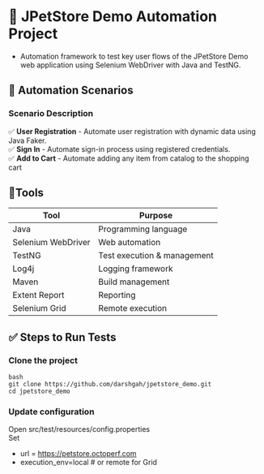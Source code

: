 # 🐾 JPetStore Demo Automation Project
- Automation framework to test key user flows of the JPetStore Demo web application using Selenium WebDriver with Java and TestNG.

## 📌 Automation Scenarios
### Scenario Description
✅  **User Registration** -	Automate user registration with dynamic data using Java Faker.  
✅ 	**Sign In** -	Automate sign-in process using registered credentials.  
✅ 	**Add to Cart** -	Automate adding any item from catalog to the shopping cart  

## 🧰Tools
| Tool             | Purpose                           |
|------------------|-----------------------------------|
| Java             | Programming language              |
| Selenium WebDriver | Web automation                  |
| TestNG           | Test execution & management       |
| Log4j            | Logging framework                 |
| Maven            | Build management                  |
| Extent Report    | Reporting                         |
| Selenium Grid    | Remote execution                  |

## ✅ Steps to Run Tests
### Clone the project
````
bash
git clone https://github.com/darshgah/jpetstore_demo.git
cd jpetstore_demo
``````
### Update configuration  
  Open src/test/resources/config.properties  
  Set  
  - url = https://petstore.octoperf.com  
  - execution_env=local   # or remote for Grid

